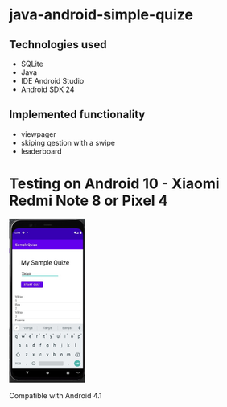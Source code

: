 # java-android-simple-quize

## Technologies used
- SQLite
- Java
- IDE Android Studio
- Android SDK 24

## Implemented functionality
- viewpager
- skiping qestion with a swipe
- leaderboard

<h1>Testing on Android 10 - Xiaomi Redmi Note 8 or Pixel 4</h1>
<img src="img/PlFqRluNcm4.jpg" width="30%" height="30%"/>



Compatible with Android 4.1
